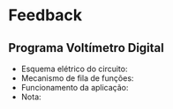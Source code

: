 # Feedback

## Programa Voltímetro Digital
- Esquema elétrico do circuito:
- Mecanismo de fila de funções:
- Funcionamento da aplicação:
- Nota:
